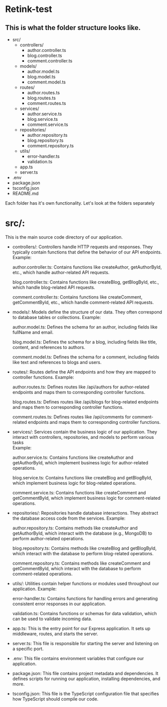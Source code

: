# Retink-test

## This is what the folder structure looks like.

- src/
  - controllers/
    - author.controller.ts
    - blog.controller.ts
    - comment.controller.ts
  - models/
    - author.model.ts
    - blog.model.ts
    - comment.model.ts
  - routes/
    - author.routes.ts
    - blog.routes.ts
    - comment.routes.ts
  - services/
    - author.service.ts
    - blog.service.ts
    - comment.service.ts
  - repositories/
    - author.repository.ts
    - blog.repository.ts
    - comment.repository.ts
  - utils/
    - error-handler.ts
    - validation.ts
  - app.ts
  - server.ts
- .env
- package.json
- tsconfig.json
- README.md

Each folder has it's own functionality. Let's look at the folders separately

# src/: 
This is the main source code directory of our application.

- controllers/: Controllers handle HTTP requests and responses. They typically contain functions that define the behavior of our API endpoints. Example:

  author.controller.ts: Contains functions like createAuthor, getAuthorById, etc., which handle author-related API requests.

  blog.controller.ts: Contains functions like createBlog, getBlogById, etc., which handle blog-related API requests.

  comment.controller.ts: Contains functions like createComment, getCommentById, etc., which handle comment-related API requests.

- models/: Models define the structure of our data. They often correspond to database tables or collections. Example:

  author.model.ts: Defines the schema for an author, including fields like fullName and email.

  blog.model.ts: Defines the schema for a blog, including fields like title, content, and references to authors.

  comment.model.ts: Defines the schema for a comment, including fields like text and references to blogs and users.

- routes/: Routes define the API endpoints and how they are mapped to controller functions. Example:

  author.routes.ts: Defines routes like /api/authors for author-related endpoints and maps them to corresponding controller functions.

  blog.routes.ts: Defines routes like /api/blogs for blog-related endpoints and maps them to corresponding controller functions.

  comment.routes.ts: Defines routes like /api/comments for comment-related endpoints and maps them to corresponding controller functions.

- services/: Services contain the business logic of our application. They interact with controllers, repositories, and models to perform various tasks  
    Example:

  author.service.ts: Contains functions like createAuthor and getAuthorById, which implement business logic for author-related operations.

  blog.service.ts: Contains functions like createBlog and getBlogById, which implement business logic for blog-related operations.

  comment.service.ts: Contains functions like createComment and getCommentById, which implement business logic for comment-related operations.

- repositories/: Repositories handle database interactions. They abstract the database access code from the services. Example:

  author.repository.ts: Contains methods like createAuthor and getAuthorById, which interact with the database (e.g., MongoDB) to perform author-related operations.

  blog.repository.ts: Contains methods like createBlog and getBlogById, which interact with the database to perform blog-related operations.

  comment.repository.ts: Contains methods like createComment and getCommentById, which interact with the database to perform comment-related operations.

- utils/: Utilities contain helper functions or modules used throughout our application. Example:

  error-handler.ts: Contains functions for handling errors and generating consistent error responses in our application.

  validation.ts: Contains functions or schemas for data validation, which can be used to validate incoming data.

- app.ts: This is the entry point for our Express application. It sets up middleware, routes, and starts the server.

- server.ts: This file is responsible for starting the server and listening on a specific port.

- .env: This file contains environment variables that configure our application.

- package.json: This file contains project metadata and dependencies. It defines scripts for running our application, installing dependencies, and more.

- tsconfig.json: This file is the TypeScript configuration file that specifies how TypeScript should compile our code.
